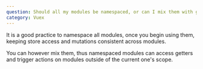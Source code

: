 ```yaml
---
question: Should all my modules be namespaced, or can I mix them with global ones?
category: Vuex
---
```


It is a good practice to namespace all modules, once you begin using them, keeping store access and mutations consistent across modules.
 
 You can however mix them, thus namespaced modules can access getters and trigger actions on modules outside of the current one's scope.
